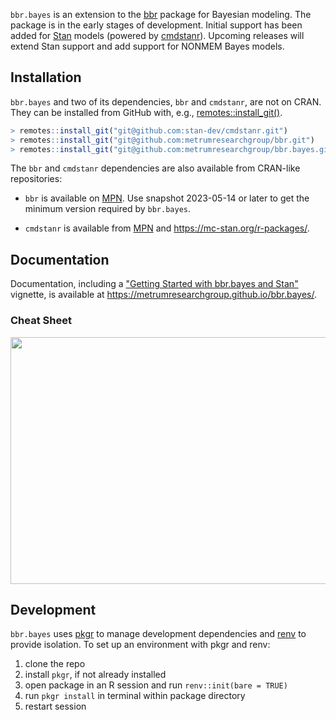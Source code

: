 
`bbr.bayes` is an extension to the [bbr] package for Bayesian
modeling.  The package is in the early stages of development.  Initial
support has been added for [Stan] models (powered by [cmdstanr]).
Upcoming releases will extend Stan support and add support for NONMEM
Bayes models.

## Installation

`bbr.bayes` and two of its dependencies, `bbr` and `cmdstanr`, are not
on CRAN.  They can be installed from GitHub with, e.g.,
[remotes::install_git()][rig].

```R
> remotes::install_git("git@github.com:stan-dev/cmdstanr.git")
> remotes::install_git("git@github.com:metrumresearchgroup/bbr.git")
> remotes::install_git("git@github.com:metrumresearchgroup/bbr.bayes.git")
```

The `bbr` and `cmdstanr` dependencies are also available from
CRAN-like repositories:

 * `bbr` is available on [MPN].  Use snapshot 2023-05-14 or later to
   get the minimum version required by `bbr.bayes`.

 * `cmdstanr` is available from [MPN] and
   <https://mc-stan.org/r-packages/>.


## Documentation

Documentation, including a ["Getting Started with bbr.bayes and
Stan"][gss] vignette, is available at
<https://metrumresearchgroup.github.io/bbr.bayes/>.

### Cheat Sheet

<a href="https://metrumresearchgroup.github.io/cheatsheets/bbr_bayes_stan_cheat_sheet.pdf"><img src="https://metrumresearchgroup.github.io/cheatsheets/thumbnails/bbr_bayes_stan_cheat_sheet_thumbnail.png" width="700" height="395"/></a>

## Development

`bbr.bayes` uses [pkgr] to manage development dependencies and [renv]
to provide isolation. To set up an environment with pkgr and renv:

 1. clone the repo
 2. install `pkgr`, if not already installed
 3. open package in an R session and run `renv::init(bare = TRUE)`
 4. run `pkgr install` in terminal within package directory
 5. restart session

[bbr]: https://metrumresearchgroup.github.io/bbr
[cmdstanr]: https://mc-stan.org/cmdstanr/
[gss]: https://metrumresearchgroup.github.io/bbr.bayes/articles/getting-started-stan.html
[MPN]: https://mpn.metworx.com/docs/snapshots
[pkgr]: https://github.com/metrumresearchgroup/pkgr
[renv]: https://rstudio.github.io/renv/
[rig]: https://remotes.r-lib.org/reference/install_git.html
[Stan]: https://mc-stan.org/
